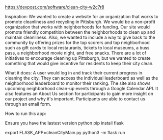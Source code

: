 https://devpost.com/software/clean-city-w2c7r8

Inspiration:
We wanted to create a website for an organization that works to promote cleanliness and recycling in Pittsburgh. We would be a non-profit organization that works with neighborhoods for funding. Our site would promote friendly competition between the neighborhoods to clean up and maintain cleanliness. Also, we wanted to include a way to give back to the community by offering prizes for the top scorers and top neighborhood such as gift cards to local restaurants, tickets to local museums, a buss pass, a neighborhood movie night, and free snacks. There are a lot of initiatives to encourage cleaning up Pittsburgh, but we wanted to create something that would give incentive for residents to keep their city clean.

What it does:
A user would log in and track their current progress in cleaning the city. They can access the individual leaderboard as well as the neighborhood leaderboard to monitor their ranking. The site also shows upcoming neighborhood clean-up events through a Google Calendar API. It also features an About Us section for participants to gain more insight on our project and why it's important. Participants are able to contact us through an email form.


How to run this app:

Ensure you have the lastest version python
pip install flask

export FLASK_APP=cleanCityMain.py
python3 -m flask run
